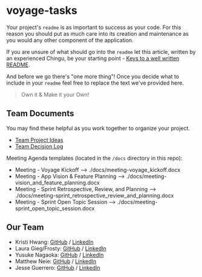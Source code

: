# voyage-tasks

Your project's `readme` is as important to success as your code. For
this reason you should put as much care into its creation and maintenance
as you would any other component of the application.

If you are unsure of what should go into the `readme` let this article,
written by an experienced Chingu, be your starting point -
[Keys to a well written README](https://tinyurl.com/yk3wubft).

And before we go there's "one more thing"! Once you decide what to include
in your `readme` feel free to replace the text we've provided here.

> Own it & Make it your Own!

## Team Documents

You may find these helpful as you work together to organize your project.

- [Team Project Ideas](./docs/team_project_ideas.md)
- [Team Decision Log](./docs/team_decision_log.md)

Meeting Agenda templates (located in the `/docs` directory in this repo):

- Meeting - Voyage Kickoff --> ./docs/meeting-voyage_kickoff.docx
- Meeting - App Vision & Feature Planning --> ./docs/meeting-vision_and_feature_planning.docx
- Meeting - Sprint Retrospective, Review, and Planning --> ./docs/meeting-sprint_retrospective_review_and_planning.docx
- Meeting - Sprint Open Topic Session --> ./docs/meeting-sprint_open_topic_session.docx

## Our Team

- Kristi Hwang: [GitHub](https://github.com/kristi-h) / [LinkedIn](https://linkedin.com/in/liaccountname)
- Laura Gieg/Frosty: [GitHub](https://github.com/frosty8104∂) / [LinkedIn](https://www.linkedin.com/in/laura-gieg-web-designer-developer/)
- Yusuke Nagaoka: [GitHub](https://github.com/yusuken1121) / [LinkedIn](https://www.linkedin.com/in/yusuke-nagaoka-a602242a8/)
- Matthew Neie: [GitHub](https://github.com/MatthewNeie) / [LinkedIn](https://linkedin.com/in/matthew-neie)
- Jesse Guerrero: [GitHub](https://github.com/arositen) / [LinkedIn](https://www.linkedin.com/in/jesse-guerrero-38628613b/)
